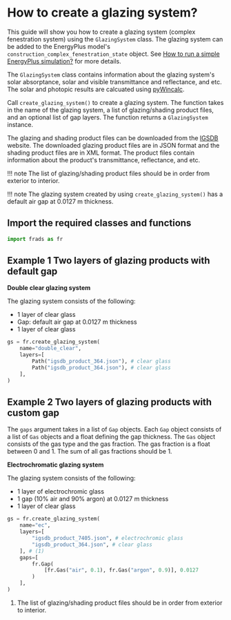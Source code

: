 # How to create a glazing system?

This guide will show you how to create a glazing system (complex fenestration system) using the `GlazingSystem` class. The glazing system can be added to the EnergyPlus model's `construction_complex_fenestration_state` object. See [How to run a simple EnergyPlus simulation?](guide_ep1.md) for more details.

The `GlazingSystem` class contains information about the glazing system's solar absorptance, solar and visible transmittance and reflectance, and etc. The solar and photopic results are calcuated using [pyWincalc](https://github.com/LBNL-ETA/pyWinCalc).

Call `create_glazing_system()` to create a glazing system. The function takes in the name of the glazing system, a list of glazing/shading product files, and an optional list of gap layers. The function returns a `GlazingSystem` instance.

The glazing and shading product files can be downloaded from the [IGSDB](https://igsdb.lbl.gov/) website. The downloaded glazing product files are in JSON format and the shading product files are in XML format. The product files contain information about the product's transmittance, reflectance, and etc.

!!! note
    The list of glazing/shading product files should be in order from exterior to interior.

!!! note
    The glazing system created by using `create_glazing_system()` has a default air gap at 0.0127 m thickness.

## Import the required classes and functions

```python
import frads as fr
```

## Example 1 Two layers of glazing products with default gap

**Double clear glazing system**

The glazing system consists of the following:

* 1 layer of clear glass
* Gap: default air gap at 0.0127 m thickness
* 1 layer of clear glass

```python
gs = fr.create_glazing_system(
    name="double_clear",
    layers=[
        Path("igsdb_product_364.json"), # clear glass
        Path("igsdb_product_364.json"), # clear glass
    ],
)
```

## Example 2 Two layers of glazing products with custom gap

The `gaps` argument takes in a list of `Gap` objects. Each `Gap` object consists of a list of `Gas` objects and a float defining the gap thickness. The `Gas` object consists of the gas type and the gas fraction. The gas fraction is a float between 0 and 1. The sum of all gas fractions should be 1.

**Electrochromatic glazing system**

The glazing system consists of the following:

* 1 layer of electrochromic glass
* 1 gap (10% air and 90% argon) at 0.0127 m thickness
* 1 layer of clear glass

```python
gs = fr.create_glazing_system(
    name="ec",
    layers=[
        "igsdb_product_7405.json", # electrochromic glass
        "igsdb_product_364.json", # clear glass
    ], # (1)
    gaps=[
        fr.Gap(
            [fr.Gas("air", 0.1), fr.Gas("argon", 0.9)], 0.0127
        )
    ],
)
```

1.  The list of glazing/shading product files should be in order from exterior to interior.


